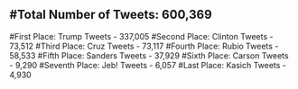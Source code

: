 #Total Number of Tweets: 600,369 
---
#First Place: Trump Tweets - 337,005
#Second Place: Clinton Tweets - 73,512
#Third Place: Cruz Tweets - 73,117
#Fourth Place: Rubio Tweets - 58,533
#Fifth Place: Sanders Tweets - 37,929
#Sixth Place: Carson Tweets - 9,290
#Seventh Place: Jeb! Tweets - 6,057
#Last Place: Kasich Tweets - 4,930

